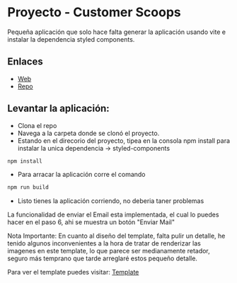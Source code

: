 # Proyecto - Customer Scoops

Pequeña aplicación que solo hace falta generar la aplicación usando vite e instalar la dependencia styled components.

## Enlaces
- [Web](https://customer-scopes-project.netlify.app/) 
- [Repo](https://github.com/devcecode/customer-scoops-project/)

## Levantar la aplicación:

- Clona el repo
- Navega a la carpeta donde se clonó el proyecto.
- Estando en el direcorio del proyecto, tipea en la consola npm install para instalar la unica dependencia -> styled-components
```js
npm install
```

- Para arracar la aplicación corre el comando
```js
npm run build
```

- Listo tienes la aplicación corriendo, no deberia taner problemas


La funcionalidad de enviar el Email esta implementada, el cual lo puedes hacer en el paso 6, ahi se muestra un botón "Enviar Mail"

Nota Importante: En cuanto al diseño del template, falta pulir un detalle, he tenido algunos inconvenientes a la hora de tratar de renderizar las imagenes en este template, lo que parece ser medianamente retador, seguro más temprano que tarde arreglaré estos pequeño detalle.

Para ver el template puedes visitar:
[Template](https://customer-scopes-project.netlify.app/email-template.html)